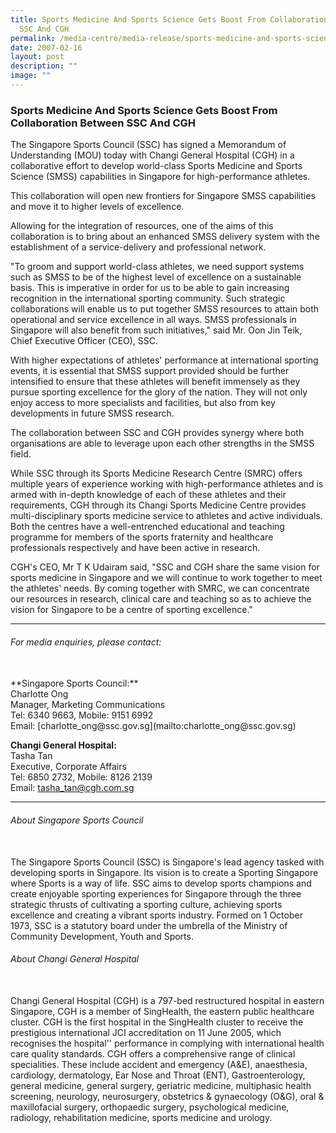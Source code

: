```yaml
---
title: Sports Medicine And Sports Science Gets Boost From Collaboration Between
  SSC And CGH
permalink: /media-centre/media-release/sports-medicine-and-sports-science-gets-boost-from-collaboration-between/
date: 2007-02-16
layout: post
description: ""
image: ""
---
```

### **Sports Medicine And Sports Science Gets Boost From Collaboration Between SSC And CGH**

The Singapore Sports Council (SSC) has signed a Memorandum of Understanding (MOU) today with Changi General Hospital (CGH) in a collaborative effort to develop world-class Sports Medicine and Sports Science (SMSS) capabilities in Singapore for high-performance athletes.

This collaboration will open new frontiers for Singapore SMSS capabilities and move it to higher levels of excellence.

Allowing for the integration of resources, one of the aims of this collaboration is to bring about an enhanced SMSS delivery system with the establishment of a service-delivery and professional network.

"To groom and support world-class athletes, we need support systems such as SMSS to be of the highest level of excellence on a sustainable basis. This is imperative in order for us to be able to gain increasing recognition in the international sporting community. Such strategic collaborations will enable us to put together SMSS resources to attain both operational and service excellence in all ways. SMSS professionals in Singapore will also benefit from such initiatives," said Mr. Oon Jin Teik, Chief Executive Officer (CEO), SSC.

With higher expectations of athletes' performance at international sporting events, it is essential that SMSS support provided should be further intensified to ensure that these athletes will benefit immensely as they pursue sporting excellence for the glory of the nation. They will not only enjoy access to more specialists and facilities, but also from key developments in future SMSS research.

The collaboration between SSC and CGH provides synergy where both organisations are able to leverage upon each other strengths in the SMSS field.

While SSC through its Sports Medicine Research Centre (SMRC) offers multiple years of experience working with high-performance athletes and is armed with in-depth knowledge of each of these athletes and their requirements, CGH through its Changi Sports Medicine Centre provides multi-disciplinary sports medicine service to athletes and active individuals. Both the centres have a well-entrenched educational and teaching programme for members of the sports fraternity and healthcare professionals respectively and have been active in research.

CGH's CEO, Mr T K Udairam said, "SSC and CGH share the same vision for sports medicine in Singapore and we will continue to work together to meet the athletes' needs. By coming together with SMRC, we can concentrate our resources in research, clinical care and teaching so as to achieve the vision for Singapore to be a centre of sporting excellence."


---

###### For media enquiries, please contact:
<br>
**Singapore Sports Council:**
<br>
Charlotte Ong
<br>
Manager, Marketing Communications
<br>
Tel: 6340 9663, Mobile: 9151 6992
<br>
Email: [charlotte_ong@ssc.gov.sg](mailto:charlotte_ong@ssc.gov.sg)


**Changi General Hospital:**
<br>
Tasha Tan
<br>
Executive, Corporate Affairs
<br>
Tel: 6850 2732, Mobile: 8126 2139
<br>
Email: [tasha_tan@cgh.com.sg](mailto:tasha_tan@cgh.com.sg)

---

###### About Singapore Sports Council
<br>
The Singapore Sports Council (SSC) is Singapore's lead agency tasked with developing sports in Singapore. Its vision is to create a Sporting Singapore where Sports is a way of life. SSC aims to develop sports champions and create enjoyable sporting experiences for Singapore through the three strategic thrusts of cultivating a sporting culture, achieving sports excellence and creating a vibrant sports industry. Formed on 1 October 1973, SSC is a statutory board under the umbrella of the Ministry of Community Development, Youth and Sports.


###### About Changi General Hospital
<br>
Changi General Hospital (CGH) is a 797-bed restructured hospital in eastern Singapore, CGH is a member of SingHealth, the eastern public healthcare cluster. CGH is the first hospital in the SingHealth cluster to receive the prestigious international JCI accreditation on 11 June 2005, which recognises the hospital'' performance in complying with international health care quality standards. CGH offers a comprehensive range of clinical specialities. These include accident and emergency (A&E), anaesthesia, cardiology, dermatology, Ear Nose and Throat (ENT), Gastroenterology, general medicine, general surgery, geriatric medicine, multiphasic health screening, neurology, neurosurgery, obstetrics & gynaecology (O&G), oral & maxillofacial surgery, orthopaedic surgery, psychological medicine, radiology, rehabilitation medicine, sports medicine and urology.